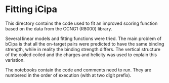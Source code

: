 # Fitting iCipa

This directory contains the code used to fit an improved scoring function based on the data from the CCNG1 (R8000) library.

Several linear models and fitting functions were tried. The main problem of bCipa is that all the on-target pairs were predicted to have the same binding strength, while in reality the binding strength differs. The vertical structure of the coiled coiled and the charges and helicity was used to explain this variation.

The notebooks contain the code and comments need to run. They are numbered in the order of execution (with at two digit prefix).
